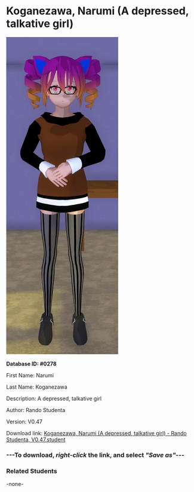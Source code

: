 # Koganezawa, Narumi (A depressed, talkative girl)

<img src="Files/Koganezawa, Narumi (A depressed, talkative girl).png" title="Koganezawa, Narumi (A depressed, talkative girl) - Rando Studenta, V0.47">

**Database ID: #0278**

First Name: Narumi

Last Name: Koganezawa

Description: A depressed, talkative girl

Author: Rando Studenta

Version: V0.47

Download link: <a href="https://raw.githubusercontent.com/Arbiter1223/Daigaku-Gurashi-Custom-Students/master/Students/Files/Koganezawa%2C%20Narumi%20(A%20depressed%2C%20talkative%20girl)%20-%20Rando%20Studenta%2C%20V0.47.student">Koganezawa, Narumi (A depressed, talkative girl) - Rando Studenta, V0.47.student</a>

### ---**To download, _right-click_ the link, and select _"Save as"_**---

### Related Students

-none-
